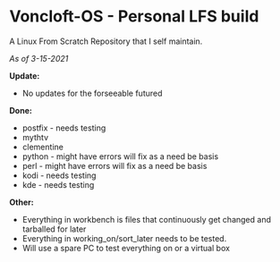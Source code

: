 # Voncloft-OS - Personal LFS build

A Linux From Scratch Repository that I self maintain.

_As of 3-15-2021_

**Update:**
- No updates for the forseeable futured

**Done:**
- postfix - needs testing
- mythtv
- clementine
- python - might have errors will fix as a need be basis
- perl - might have errors will fix as a need be basis
- kodi - needs testing
- kde - needs testing

**Other:**
- Everything in workbench is files that continuously get changed and tarballed for later
- Everything in working_on/sort_later needs to be tested.
- Will use a spare PC to test everything on or a virtual box

